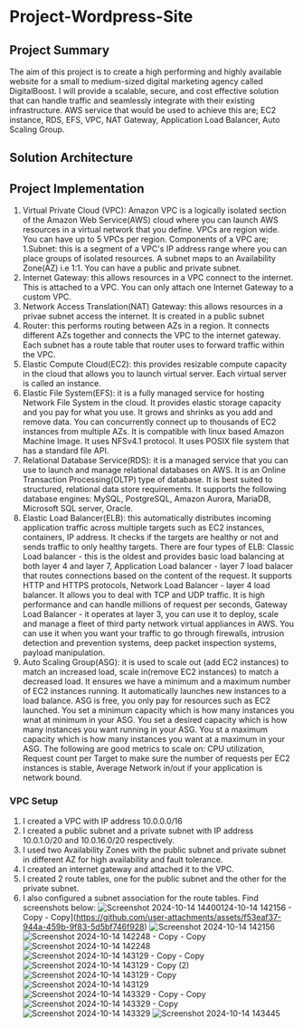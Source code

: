 # Project-Wordpress-Site
## Project Summary
The aim of this project is to create a high performing and highly available website for a small to medium-sized digital marketing agency called DigitalBoost. I will provide a scalable, secure, and cost effective solution that can handle traffic and seamlessly integrate with their existing infrastructure.  AWS service that would be used to achieve this are; EC2 instance, RDS, EFS, VPC, NAT Gateway, Application Load Balancer, Auto Scaling Group.
## Solution Architecture
## Project Implementation
1. Virtual Private Cloud (VPC): Amazon VPC is a logically isolated section of the Amazon Web Service(AWS) cloud where you can launch AWS resources in a virtual network that you define. VPCs are region wide. You can have up to 5 VPCs per region. Components of a VPC are;
1.Subnet: this is a segment of a VPC's IP address range where you can place groups of isolated resources. A subnet maps to an Availability Zone(AZ) i.e 1:1. You can 
   have a public and private subnet.
2. Internet Gateway: this allows resources in a VPC connect to the internet. This is attached to a VPC. You can only attach one Internet Gateway to a custom VPC.
3. Network Access Translation(NAT) Gateway: this allows resources in a privae subnet access the internet. It is created in a public subnet
4. Router: this performs routing between AZs in a region. It connects different AZs together and connects the VPC to the internet gateway. Each subnet has a route 
   table that router uses to forward traffic within the VPC.
2. Elastic Compute Cloud(EC2): this provides resizable compute capacity in the cloud that allows you to launch virtual server. Each virtual server is called an instance.
3. Elastic File System(EFS): it is a fully managed service for hosting Network File System in the cloud. It provides elastic storage capacity and you pay for what you use. It grows and shrinks as you add and remove data. You can concurrently connect up to thousands of EC2 instances from multiple AZs. It is compatible with linux based Amazon Machine Image. It uses NFSv4.1 protocol. It uses POSIX file system that has a standard file API.
4. Relational Database Service(RDS): it is a managed service that you can use to launch and manage relational databases on AWS. It is an Online Transaction Processing(OLTP) type of database. It is best suited to structured, relational data store requirements. It supports the following database engines: MySQL, PostgreSQL, Amazon Aurora, MariaDB, Microsoft SQL server, Oracle.
5. Elastic Load Balancer(ELB): this automatically distributes incoming application traffic across multiple targets such as EC2 instances, containers, IP address. It checks if the targets are healthy or not and sends traffic to only healthy targets. There are four types of ELB: Classic Load balancer - this is the oldest and provides basic load balancing at both layer 4 and layer 7, Application Load balancer - layer 7 load balacer that routes connections based on the content of the request. It supports HTTP and HTTPS protocols, Network Load Balancer - layer 4 load balancer. It allows you to deal with TCP and UDP traffic. It is high performance and can handle millions of request per seconds, Gateway Load Balancer - it operates at layer 3, you can use it to deploy, scale and manage a fleet of third party network virtual appliances in AWS. You can use it when you want your traffic to go through firewalls, intrusion detection and prevention systems, deep packet inspection systems, payload manipulation.
7. Auto Scaling Group(ASG): it is used to scale out (add EC2 instances) to match an increased load, scale in(remove EC2 instances) to match a decreased load. It ensures we have a minimum and a maximum number of EC2 instances running. It automatically launches new instances to a load balance. ASG  is free, you only pay for resources such as EC2 launched. You set a minimum capacity which is how many instances you wnat at minimum in your ASG. You set a desired capacity which is how many instances you want running in your ASG. You st a maximum capacity which is how many instances you want at a maximum in your ASG. The following are good metrics to scale on: CPU utilization, Request count per Target to make sure the number of requests per EC2 instances is stable, Average Network in/out if your application is network bound.
 ### VPC Setup
 1. I created a VPC with IP address 10.0.0.0/16
   2. I created a public subnet and a private subnet with IP address 10.0.1.0/20 and 10.0.16.0/20 respectively.
   3. I used two Availability Zones with the public subnet and private subnet in different AZ for high availability and  fault tolerance.
   4. I created an internet gateway and attached it to the VPC.
   5. I created 2 route tables, one for the public subnet and the other for the private subnet.
   6. I also configured a subnet association for the route tables.
Find screenshots below:
![Screenshot 2024-10-14 144001](https://github.com/user-attachments/assets/a523be58-0949-40e4-ab73-26faeed3702e)24-10-14 142156 - Copy - Copy](https://github.com/user-attachments/assets/f53eaf37-944a-459b-9f83-5d5bf746f928)
![Screenshot 2024-10-14 142156](https://github.com/user-attachments/assets/c53e1abe-15dc-4bdb-a4f4-ae4a1cd637b7)
![Screenshot 2024-10-14 142248 - Copy - Copy](https://github.com/user-attachments/assets/551571e4-20eb-4078-a09e-5ea08a577236)
![Screenshot 2024-10-14 142248](https://github.com/user-attachments/assets/29c30083-f21d-4aaa-9dbc-0a7ed716e703)
![Screenshot 2024-10-14 143129 - Copy - Copy](https://github.com/user-attachments/assets/842bb1b0-7fbc-406f-b78e-139971c29b70)
![Screenshot 2024-10-14 143129 - Copy (2)](https://github.com/user-attachments/assets/077144a5-29c0-4da1-80e1-5dd7518c4b0c)
![Screenshot 2024-10-14 143129 - Copy](https://github.com/user-attachments/assets/e6e6ac1d-fad3-45a0-a784-9eda6ccb7873)
![Screenshot 2024-10-14 143129](https://github.com/user-attachments/assets/928ebfb0-7a6e-4a84-ba13-7af50d51a87b)
![Screenshot 2024-10-14 143329 - Copy - Copy](https://github.com/user-attachments/assets/d012d162-59ff-43b5-ae2e-f9e28d6e28f9)
![Screenshot 2024-10-14 143329 - Copy](https://github.com/user-attachments/assets/5b310e54-969a-4801-8d1b-8ff029bae433)
![Screenshot 2024-10-14 143329](https://github.com/user-attachments/assets/095522ac-4200-4748-b6b1-d8c90b2c3e03)
![Screenshot 2024-10-14 143445](https://github.com/user-attachments/assets/c404a832-c50d-4a6d-aa47-09903c639af5)

   
